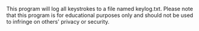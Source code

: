 This program will log all keystrokes to a file named keylog.txt. Please note that this program is for educational purposes only and should not be used to infringe on others' privacy or security.

